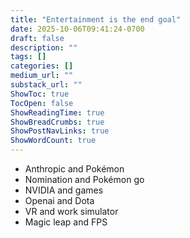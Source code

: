 ```yaml
---
title: "Entertainment is the end goal"
date: 2025-10-06T09:41:24-0700
draft: false
description: ""
tags: []
categories: []
medium_url: ""
substack_url: ""
ShowToc: true
TocOpen: false
ShowReadingTime: true
ShowBreadCrumbs: true
ShowPostNavLinks: true
ShowWordCount: true
---
```


- Anthropic and Pokémon
- Nomination and Pokémon go
- NVIDIA and games
- Openai and Dota
- VR and work simulator
- Magic leap and FPS
